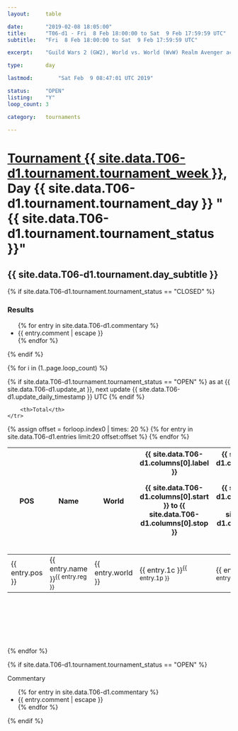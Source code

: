 ```yaml
---
layout: 	table

date: 		"2019-02-08 18:05:00"
title: 		"T06-d1 - Fri  8 Feb 18:00:00 to Sat  9 Feb 17:59:59 UTC"
subtitle: 	"Fri  8 Feb 18:00:00 to Sat  9 Feb 17:59:59 UTC"

excerpt:    "Guild Wars 2 (GW2), World vs. World (WvW) Realm Avenger achivement Tournament. \"Every Kill Counts\""

type:       day

lastmod: 		"Sat Feb  9 08:47:01 UTC 2019"

status:     "OPEN"
listing:    "Y"
loop_count: 3

category: 	tournaments

---
```

<div class="table_header">
    <h1><a href="{{ site.data.T06-d1.tournament.week_url }}">Tournament {{ site.data.T06-d1.tournament.tournament_week }}</a>, Day {{ site.data.T06-d1.tournament.tournament_day }} "{{ site.data.T06-d1.tournament.tournament_status }}"</h1>
    <h2>{{ site.data.T06-d1.tournament.day_subtitle }}</h2> 
</div>

{% if site.data.T06-d1.tournament.tournament_status == "CLOSED" %} 
<div class="commentary">
  <h3>Results</h3>
  <ul>
    {% for entry in site.data.T06-d1.commentary %}
    <li class="commentary_list">{{ entry.comment | escape }}</li>
    {% endfor %}
  </ul>
</div>
{% endif %}


{% for i in (1..page.loop_count) %}

{% if site.data.T06-d1.tournament.tournament_status == "OPEN" %} 
<span class="table_nextupdate">as at {{ site.data.T06-d1.update_at }}, next update {{ site.data.T06-d1.update_daily_timestamp }} UTC</span> 
{% endif %}

<table class="day_table">
  <colgroup>
    <col style="width:18px">
    <col style="width:55px">
    <col style="width:55px">
    <col style="width:12px">
    <col style="width:12px">
    <col style="width:12px">
    <col style="width:12px">
    <col style="width:12px">
    <col style="width:12px">
    <col style="width:12px">
    <col style="width:12px">
    <col style="width:12px">
    <col style="width:12px">
    <col style="width:12px">
    <col style="width:12px">
    <col style="width:12px">
    <col style="width:12px">
    <col style="width:12px">
    <col style="width:12px">
    <col style="width:12px">
    <col style="width:12px">
    <col style="width:12px">
    <col style="width:12px">
    <col style="width:12px">
    <col style="width:12px">
    <col style="width:12px">
    <col style="width:12px">
    <col style="width:18px">
  </colgroup>  
  <thead>
    <tr>
        <th>POS</th>
        <th class="AlignLeft">Name</th>
        <th class="AlignLeft">World</th>

<th><div class="label">{{ site.data.T06-d1.columns[0].label }}<p class="onhover">{{ site.data.T06-d1.columns[0].start }} to {{ site.data.T06-d1.columns[0].stop }}</p></div>​</th>
<th><div class="label">{{ site.data.T06-d1.columns[1].label }}<p class="onhover">{{ site.data.T06-d1.columns[1].start }} to {{ site.data.T06-d1.columns[1].stop }}</p></div>​</th>
<th><div class="label">{{ site.data.T06-d1.columns[2].label }}<p class="onhover">{{ site.data.T06-d1.columns[2].start }} to {{ site.data.T06-d1.columns[2].stop }}</p></div>​</th>
<th><div class="label">{{ site.data.T06-d1.columns[3].label }}<p class="onhover">{{ site.data.T06-d1.columns[3].start }} to {{ site.data.T06-d1.columns[3].stop }}</p></div>​</th>
<th><div class="label">{{ site.data.T06-d1.columns[4].label }}<p class="onhover">{{ site.data.T06-d1.columns[4].start }} to {{ site.data.T06-d1.columns[4].stop }}</p></div>​</th>
<th><div class="label">{{ site.data.T06-d1.columns[5].label }}<p class="onhover">{{ site.data.T06-d1.columns[5].start }} to {{ site.data.T06-d1.columns[5].stop }}</p></div>​</th>
<th><div class="label">{{ site.data.T06-d1.columns[6].label }}<p class="onhover">{{ site.data.T06-d1.columns[6].start }} to {{ site.data.T06-d1.columns[6].stop }}</p></div>​</th>
<th><div class="label">{{ site.data.T06-d1.columns[7].label }}<p class="onhover">{{ site.data.T06-d1.columns[7].start }} to {{ site.data.T06-d1.columns[7].stop }}</p></div>​</th>
<th><div class="label">{{ site.data.T06-d1.columns[8].label }}<p class="onhover">{{ site.data.T06-d1.columns[8].start }} to {{ site.data.T06-d1.columns[8].stop }}</p></div>​</th>
<th><div class="label">{{ site.data.T06-d1.columns[9].label }}<p class="onhover">{{ site.data.T06-d1.columns[9].start }} to {{ site.data.T06-d1.columns[9].stop }}</p></div>​</th>
<th><div class="label">{{ site.data.T06-d1.columns[10].label }}<p class="onhover">{{ site.data.T06-d1.columns[10].start }} to {{ site.data.T06-d1.columns[10].stop }}</p></div>​</th>

<th><div class="label">{{ site.data.T06-d1.columns[11].label }}<p class="onhover">{{ site.data.T06-d1.columns[11].start }} to {{ site.data.T06-d1.columns[11].stop }}</p></div>​</th>
<th><div class="label">{{ site.data.T06-d1.columns[12].label }}<p class="onhover">{{ site.data.T06-d1.columns[12].start }} to {{ site.data.T06-d1.columns[12].stop }}</p></div>​</th>
<th><div class="label">{{ site.data.T06-d1.columns[13].label }}<p class="onhover">{{ site.data.T06-d1.columns[13].start }} to {{ site.data.T06-d1.columns[13].stop }}</p></div>​</th>
<th><div class="label">{{ site.data.T06-d1.columns[14].label }}<p class="onhover">{{ site.data.T06-d1.columns[14].start }} to {{ site.data.T06-d1.columns[14].stop }}</p></div>​</th>
<th><div class="label">{{ site.data.T06-d1.columns[15].label }}<p class="onhover">{{ site.data.T06-d1.columns[15].start }} to {{ site.data.T06-d1.columns[15].stop }}</p></div>​</th>
<th><div class="label">{{ site.data.T06-d1.columns[16].label }}<p class="onhover">{{ site.data.T06-d1.columns[16].start }} to {{ site.data.T06-d1.columns[16].stop }}</p></div>​</th>
<th><div class="label">{{ site.data.T06-d1.columns[17].label }}<p class="onhover">{{ site.data.T06-d1.columns[17].start }} to {{ site.data.T06-d1.columns[17].stop }}</p></div>​</th>
<th><div class="label">{{ site.data.T06-d1.columns[18].label }}<p class="onhover">{{ site.data.T06-d1.columns[18].start }} to {{ site.data.T06-d1.columns[18].stop }}</p></div>​</th>
<th><div class="label">{{ site.data.T06-d1.columns[19].label }}<p class="onhover">{{ site.data.T06-d1.columns[19].start }} to {{ site.data.T06-d1.columns[19].stop }}</p></div>​</th>
<th><div class="label">{{ site.data.T06-d1.columns[20].label }}<p class="onhover">{{ site.data.T06-d1.columns[20].start }} to {{ site.data.T06-d1.columns[20].stop }}</p></div>​</th>

<th><div class="label">{{ site.data.T06-d1.columns[21].label }}<p class="onhover">{{ site.data.T06-d1.columns[21].start }} to {{ site.data.T06-d1.columns[21].stop }}</p></div>​</th>
<th><div class="label">{{ site.data.T06-d1.columns[22].label }}<p class="onhover">{{ site.data.T06-d1.columns[22].start }} to {{ site.data.T06-d1.columns[22].stop }}</p></div>​</th>
<th><div class="label">{{ site.data.T06-d1.columns[23].label }}<p class="onhover">{{ site.data.T06-d1.columns[23].start }} to {{ site.data.T06-d1.columns[23].stop }}</p></div>​</th>

        <th>Total</th>
    </tr>
  </thead>
  {% assign offset = forloop.index0 | times: 20 %}
<tbody>
{% for entry in site.data.T06-d1.entries limit:20 offset:offset %}
  <tr>
    <td class="pl{{ entry.pos }}">{{ entry.pos }}</td>
    <td class="AlignLeft">{{ entry.name }}<sup>{{ entry.reg }}</sup></td>
    <td class="AlignLeft">{{ entry.world }}</td>
    <td class="pl{{ entry.1p }}">{{ entry.1c }}<sup>{{ entry.1p }}</sup></td>
    <td class="pl{{ entry.2p }}">{{ entry.2c }}<sup>{{ entry.2p }}</sup></td>
    <td class="pl{{ entry.3p }}">{{ entry.3c }}<sup>{{ entry.3p }}</sup></td>
    <td class="pl{{ entry.4p }}">{{ entry.4c }}<sup>{{ entry.4p }}</sup></td>
    <td class="pl{{ entry.5p }}">{{ entry.5c }}<sup>{{ entry.5p }}</sup></td>
    <td class="pl{{ entry.6p }}">{{ entry.6c }}<sup>{{ entry.6p }}</sup></td>
    <td class="pl{{ entry.7p }}">{{ entry.7c }}<sup>{{ entry.7p }}</sup></td>
    <td class="pl{{ entry.8p }}">{{ entry.8c }}<sup>{{ entry.8p }}</sup></td>
    <td class="pl{{ entry.9p }}">{{ entry.9c }}<sup>{{ entry.9p }}</sup></td>
    <td class="pl{{ entry.10p }}">{{ entry.10c }}<sup>{{ entry.10p }}</sup></td>
    <td class="pl{{ entry.11p }}">{{ entry.11c }}<sup>{{ entry.11p }}</sup></td>
    <td class="pl{{ entry.12p }}">{{ entry.12c }}<sup>{{ entry.12p }}</sup></td>
    <td class="pl{{ entry.13p }}">{{ entry.13c }}<sup>{{ entry.13p }}</sup></td>
    <td class="pl{{ entry.14p }}">{{ entry.14c }}<sup>{{ entry.14p }}</sup></td>
    <td class="pl{{ entry.15p }}">{{ entry.15c }}<sup>{{ entry.15p }}</sup></td>
    <td class="pl{{ entry.16p }}">{{ entry.16c }}<sup>{{ entry.16p }}</sup></td>
    <td class="pl{{ entry.17p }}">{{ entry.17c }}<sup>{{ entry.17p }}</sup></td>
    <td class="pl{{ entry.18p }}">{{ entry.18c }}<sup>{{ entry.18p }}</sup></td>
    <td class="pl{{ entry.19p }}">{{ entry.19c }}<sup>{{ entry.19p }}</sup></td>
    <td class="pl{{ entry.20p }}">{{ entry.20c }}<sup>{{ entry.20p }}</sup></td>
    <td class="pl{{ entry.21p }}">{{ entry.21c }}<sup>{{ entry.21p }}</sup></td>
    <td class="pl{{ entry.22p }}">{{ entry.22c }}<sup>{{ entry.22p }}</sup></td>
    <td class="pl{{ entry.23p }}">{{ entry.23c }}<sup>{{ entry.23p }}</sup></td>
    <td class="pl{{ entry.24p }}">{{ entry.24c }}<sup>{{ entry.24p }}</sup></td>
    <td>{{ entry.total }}</td>
  </tr>
{% endfor %}  
</tbody>
</table>
<div class="leaderboard">
  <script async src="//pagead2.googlesyndication.com/pagead/js/adsbygoogle.js"></script>
  <!-- 728x90 -->
  <ins class="adsbygoogle"
       style="display:inline-block;width:728px;height:90px"
       data-ad-client="ca-pub-3274917281288240"
       data-ad-slot="3870538733"></ins>
  <script>
  (adsbygoogle = window.adsbygoogle || []).push({});
  </script>    
</div>
<br />
{% endfor %}

{% if site.data.T06-d1.tournament.tournament_status == "OPEN" %} 
<div class="commentary">
  <span class="commentary_title">Commentary</span>
  <ul>
    {% for entry in site.data.T06-d1.commentary %}
    <li class="commentary_list">{{ entry.comment | escape }}</li>
    {% endfor %}
  </ul>
</div>
{% endif %}


